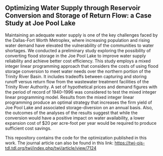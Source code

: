 ## Optimizing Water Supply through Reservoir Conversion and Storage of Return Flow: a Case Study at Joe Pool Lake
Maintaining an adequate water supply is one of the key challenges faced by the Dallas-Fort Worth Metroplex, where increasing population and rising water demand have elevated the vulnerability of the communities to water shortages. We conducted a preliminary study exploring the possibility of converting flood storage in the Joe Pool Lake to improve water supply reliability and achieve better cost efficiency. This study employs a mixed integer linear programming approach that considers the costs of using flood storage conversion to meet water needs over the northern portion of the Trinity River Basin. It includes tradeoffs between capturing and storing runoff versus return flow from the wastewater treatment facilities of the Trinity River Authority. A set of hypothetical prices and demand figures with the period of record of 1940–1996 was considered to test the mixed integer linear programming model. Results from the mixed integer linear programming produce an optimal strategy that increases the firm yield of Joe Pool Lake and associated storage-diversion on an annual basis. Also, the outcomes of the analyses of the results suggest that while the conversion would have a positive impact on water availability, a lower expansion cost of $20 per acre-foot per year would be required to produce sufficient cost savings.

This repository contains the code for the optimization published in this work. The journal article can also be found in this link: <link> https://twj-ojs-tdl.tdl.org/twj/index.php/twj/article/view/7124 </link>
